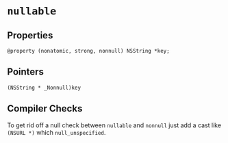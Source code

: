 # `nullable`

## Properties

```
@property (nonatomic, strong, nonnull) NSString *key;
```

## Pointers

```
(NSString * _Nonnull)key
```

## Compiler Checks

To get rid off a null check between `nullable` and `nonnull` just add a cast like `(NSURL *)` which `null_unspecified`.
